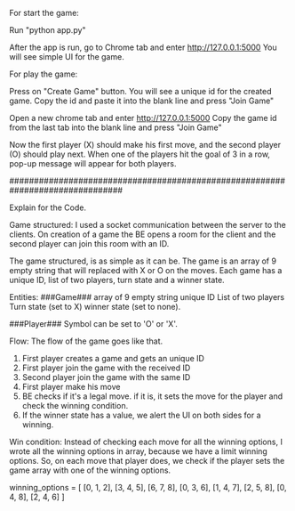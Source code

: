 For start the game: 

Run "python app.py"

After the app is run, go to Chrome tab and enter http://127.0.0.1:5000
You will see simple UI for the game.

For play the game:

Press on "Create Game" button.
You will see a unique id for the created game. 
Copy the id and paste it into the blank line and press "Join Game"

Open a new chrome tab and enter http://127.0.0.1:5000
Copy the game id from the last tab into the blank line and press "Join Game"

Now the first player (X) should make his first move, and the second player (O) should play next.
When one of the players hit the goal of 3 in a row, pop-up message will appear for both players.

###############################################################################

Explain for the Code.

Game structured:
I used a socket communication between the server to the clients. 
On creation of a game the BE opens a room for the client and the second player can join this room with an ID.

The game structured, is as simple as it can be. 
The game is an array of 9 empty string that will replaced with X or O on the moves.
Each game has a unique ID, list of two players, turn state and a winner state.


Entities:
###Game###
array of 9 empty string 
unique ID
List of two players
Turn state (set to X)
winner state (set to none).

###Player###
Symbol can be set to 'O' or 'X'.

Flow:
The flow of the game goes like that.
1. First player creates a game and gets an unique ID
2. First player join the game with the received ID
3. Second player join the game with the same ID
4. First player make his move
5. BE checks if it's a legal move. if it is, it sets the move for the player and check the winning condition.
6. If the winner state has a value, we alert the UI on both sides for a winning.
 

Win condition:
Instead of checking each move for all the winning options, I wrote all the winning options in array, because we have a limit winning options.
So, on each move that player does, we check if the player sets the game array with one of the winning options.

winning_options = [
            [0, 1, 2], [3, 4, 5], [6, 7, 8],
            [0, 3, 6], [1, 4, 7], [2, 5, 8],
            [0, 4, 8], [2, 4, 6]
        ]
